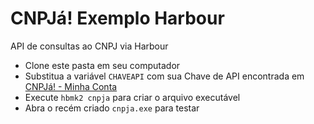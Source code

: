 # CNPJá! Exemplo Harbour

API de consultas ao CNPJ via Harbour

- Clone este pasta em seu computador
- Substitua a variável `CHAVEAPI` com sua Chave de API encontrada em [CNPJá! - Minha Conta](https://www.cnpja.com.br/account/me)
- Execute `hbmk2 cnpja` para criar o arquivo executável
- Abra o recém criado `cnpja.exe` para testar
